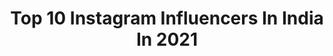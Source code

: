 ---
title: Top 10 Instagram Influencers In India In 2021
description: >-
  Find top Instagram influencers in India in 2021. Most popular hashtags: #naturephotography #kerala #nature.
platform: Instagram
hits: 23484
text_top: Analyze the best Instagram profiles on inBeat.
text_bottom: inBeat aggregates 23484 Instagram influencers like this in India for you to pitch.
profiles:
  - username: "sahadrdx"
    fullname: >-
      Sahad RDX
    bio: >-
      ༒🆃🅴🅰🅼 🅻🅾🆂🅴🆁🆂༒ K⃟L 78 IN͙S͙T͙A͙ L͙O͙V͙E͙R͙ ＳＩＮＣＥ☬２００３ Football ishtam ⚽
    location: "India"
    followers: 2450
    engagement: 5475
    commentsToLikes: 0.144049
    id: ck9wp012977yw0j78ylcu8588
    verified: false
    hashtags: "#naturephotography, #love, #nature, #india"
  - username: "jamshi.___"
    fullname: >-
      ＪＡＭＳＨＩ•
    bio: >-
      𝙄’𝙢 𝙖𝙬𝙖𝙧𝙚 𝙩𝙝𝙖𝙩 // 𝙞’𝙢 𝙧𝙖𝙧𝙚 •
    location: "India"
    followers: 3914
    engagement: 5292
    commentsToLikes: 0.356357
    id: ckap1e18su6uo0i78nd0acq0r
    verified: false
    hashtags: ""
  - username: "__psychopat__202"
    fullname: >-
      AkKu • عكو ✨
    bio: >-
      ° ʜᴜᴍᴀʟɪᴇɴ 👽ᵏᵃʳᴍᵃ ⚡ ° ° ▂ ▄ ▅ ▆⚠gяαssʜᴜɴᴛᴇʀ⚠▆ ▅ ▄ ▂ ° ° 💫ʜⁱɢʰ🍃 ° ______________________🔯dn pǝʞϽnɟ💫 ° ° °_Я✘100_⚠ ° أنو💋
    location: "India"
    followers: 2203
    engagement: 4614
    commentsToLikes: 0.334551
    id: ck9whvwvuzpz20j7817vyy59b
    verified: false
    hashtags: "#fuckingmodels, #instagram, #keralaattraction, #keralamotors"
  - username: "fede.barbaro"
    fullname: >-
      ₣εδεɾίɕσ B̥αɾɓαɾσ®🤙
    bio: >-
      • Just a dreamer trying to take some pics📸 • I‘d like to show you what surrounds me🎆 • Follow me to see my world🌎 📌⚠️👉 #fre_de_ric 📍Based in ⓜⒾⓁⒶⓃⓄ🇮🇹
    location: "India"
    followers: 6235
    engagement: 4026
    commentsToLikes: 0.354016
    id: ck0uaul7kd0zv0i19ytlsofnt
    verified: false
    hashtags: "#summer, #milanodaclick, #ticino, #cielo"
  - username: "neh_oray"
    fullname: >-
      פיל נהוראי חורית
    bio: >-
      👥 @shailiam1 📩 Collabs: philnehoray@gmail.com 🏗 Civil Engineer, M.S. 🗣 English עברית മലയാളം العَرَبِيَّة
    location: "India"
    followers: 12964
    engagement: 3693
    commentsToLikes: 0.076928
    id: ckap1szjaw06v0i78vstct37q
    verified: false
    hashtags: "#exploreindia, #handsomeman, #passionpassport, #neverstopexploring"
  - username: "_amor_girl__"
    fullname: >-
      NADIYA TREESA
    bio: >-
      ⦂ ₣łƦ$₸₡Ʀ¥ ₦ØV30 ° Łł₣EŁł₦E➜MØM ° GØÐ'$Ø₩₦ ₡ØU₦₸Ʀ¥ ➢M¥ Łł₣E ł$ BE₸₸EƦ ₸Ҥλ₦ M¥ Ðλ¥ÐƦEλM ➢ ° SƗNǤŁɆ ƗS ŦĦɆ ꝀɆɎ Øf MɎ ĦȺⱣⱣƗNɆSSღ °
    location: "India"
    followers: 3901
    engagement: 3662
    commentsToLikes: 0.136931
    id: ck9whwg2tzscm0j78w0myph4j
    verified: false
    hashtags: ""
  - username: "ashiqueashi._"
    fullname: >-
      𝔸𝕊ℍ 𝕀🍥 محمد عشيق
    bio: >-
      🍥 📍Banglore 👣 Malappuram🐾 Karma 🔯♻️ °Die with memories, not dreams°
    location: "India"
    followers: 2868
    engagement: 3636
    commentsToLikes: 0.200643
    id: ckaozoejnmoa70i780celrbt6
    verified: false
    hashtags: ""
  - username: "the_raptor390"
    fullname: >-
      HARI - KTM BIKER
    bio: >-
      That guy on 390 🖤 Automotive enthusiast🏍️ RC390 || RAPTOR Will hit track soon🏁 Powered by @ktm_india
    location: "India"
    followers: 6007
    engagement: 3620
    commentsToLikes: 0.080463
    id: ckaoxho56dazz0i783u0htlmk
    verified: false
    hashtags: "#ktm690enduro, #gopro, #ktmduke690, #ktmriders"
  - username: "alien._.tribe08"
    fullname: >-
      ♥️ Prince ♥️
    bio: >-
      No titles, just Vibes!🌀
    location: "India"
    followers: 2356
    engagement: 3431
    commentsToLikes: 0.241843
    id: ck9wiljt62tgy0j78dqmlnjmt
    verified: false
    hashtags: "#apriliaindia, #adrenaline, #ktmkerala, #gearlesswheelie"
  - username: "gk.rahul_"
    fullname: >-
      Rahul Gopalakrishnan🍃
    bio: >-
      എന്നെ കൊണ്ട് ഉപകാരമുള്ളവർക്ക് ഞാൻ ന്തൊക്കെയോ ആണ് #24 #KL_09 #madIn🏏⚽♥️ #photographer_by_passion #nikond5300 #instrumentation_engineer #snmimt #ponnan
    location: "India"
    followers: 2219
    engagement: 3185
    commentsToLikes: 0.205626
    id: ck5zvkr204f1s0i14rktq6xo6
    verified: false
    hashtags: "#lightroom, #nikond5300, #quarantine, #mmade"
cities:
  - name: Mumbai
    link: /instagram/india/mumbai
  - name: New Delhi
    link: /instagram/india/new-delhi
---